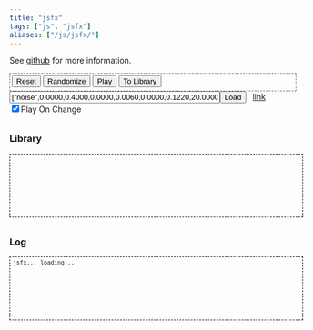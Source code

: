 ```yaml
---
title: "jsfx"
tags: ["js", "jsfx"]
aliases: ["/js/jsfx/"]
---
```


See <a href="http://www.github.com/egonelbre/jsfx">github</a> for more information.

<!--more-->

<div id="button-panel">
    <div id="sample-generators" class="button-set"></div>
    <div class="button-set">
        <button onclick="jsfxgui.reset()">Reset</button>
        <button onclick="jsfxgui.randomize()">Randomize</button>
        <button onclick="jsfxgui.play()">Play</button>
        <button onclick="jsfxgui.paramsToLibrary()">To Library</button>
    </div>
</div>

<div id="stuff">
    <input type="text" id="libload" value='["noise",0.0000,0.4000,0.0000,0.0060,0.0000,0.1220,20.0000,460.0000,2400.0000,-0.5240,0.0000,0.0000,0.0100,0.0003,0.0000,0.0000,0.0000,0.0000,0.0000,0.0000,0.0000,0.0000,0.9990,0.0000,0.0000,0.0000,0.0000]'></input><button onclick="jsfxgui.paramsFromFieldAndPlay()">Load</button>
    &nbsp;
    <a href="#" id="link">link</a>
    <br />
    <input type="checkbox" id="playonchange" checked>Play On Change</input>
    <br />
</div>

<div id="config-panel">
</div>

<h3>Library</h3>
<div id="library">
</div>

<h3>Log</h3>
<div id="log">
  jsfx... loading...
</div>

<script src="/lib/jsfx/audio.js"></script>
<script src="/lib/jsfx/jsfx.js"></script>
<script src="/lib/jsfx/jsfxlib.js"></script>
<script src="/lib/jsfx/jsfxgui.js"></script>
<script>
    jsfxgui.createSampleGenerators("sample-generators");
    jsfxgui.createConfigurationPanel("config-panel");
    jsfxgui.initLogging("log");
    jsfxgui.initLibrary("library");
    jsfxgui.initField("libload");
    jsfxgui.onplay = onplay;

    (function(){ // Import GET Vars
      document.$_GET = [];
      var urlHalves = String(document.location).split('?');
      if(urlHalves[1]){
         var urlVars = urlHalves[1].split('&');
         for(var i=0; i<=(urlVars.length); i++){
            if(urlVars[i]){
               var urlVarPair = urlVars[i].split('=');
               var gname  = window.decodeURI(urlVarPair[0]);
               var gvalue = window.decodeURI(urlVarPair[1]);
               document.$_GET[gname] = gvalue;               
            }
         }
      }
    })();

    var link = document.getElementById("link");
    var field  = document.getElementById("libload");

    function onplay(){
      this.paramsToField();
      link.href = "http://egonelbre.com/js/jsfx/index.html?load=" + window.encodeURI(field.value);
    }

    var onchange = document.getElementById("playonchange");
    jsfxgui.onvaluemodified = play;
    function play(){
      if( onchange.checked )
        jsfxgui.play();
    }

    var val = document.$_GET['load'];
    if(val !== undefined){
      document.getElementById('libload').value = val;
      jsfxgui.paramsFromField();
    }
</script>

<style>
h3 {
    padding-top: 10px;
}

label {
    display: inline;
}

#button-panel {
    padding: 3px;
    border: 1px dashed #666;
}

#button-panel button {
    margin-bottom: 3px;
}

#config-panel #Generator {
    width: 100%;
}

#config-panel #Generator label {
    padding-right: 10px;
}

#config-panel table {
    margin-top: 3px;
    background-color: #ffe;
    border: 1px dashed #333;
    border-collapse : collapse;
    width : 100%;
}

#config-panel table input[type="range"] {
    height : 18px;
    width  : 100%;
}

#config-panel table td, #config-panel table tr {
    text-align: right;
    padding : 0px 5px 0px;
    margin : 1px;
}

#config-panel table tr td:first-child {
    width: 150px;
    text-align: right;
    font-size: 12px;
}

#log, #library {
    width : 100%;
    height: 100px;
    padding : 5px;

    border: 1px #000 dashed; 

    text-wrap: suppress;
    overflow: scroll;
    overflow-style: marquee-line;

    font-family: monospace;
    font-size: 10px;
    line-height: 1;
}

#stuff {
    margin-bottom : 10px;
}

#libload {
    width: 370px;
}
</style>